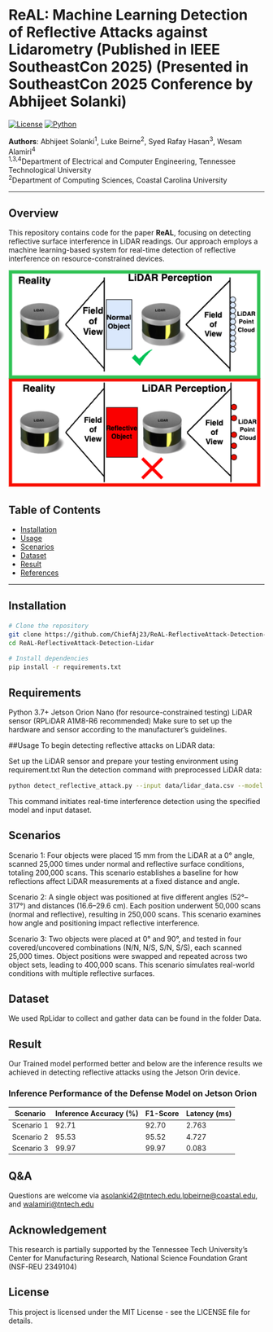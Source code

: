 
# ReAL: Machine Learning Detection of Reflective Attacks against Lidarometry (Published in IEEE SoutheastCon 2025) (Presented in SoutheastCon 2025 Conference by Abhijeet Solanki)

[![License](https://img.shields.io/badge/license-MIT-blue.svg)](LICENSE)
[![Python](https://img.shields.io/badge/python-3.7+-green.svg)](https://www.python.org/)

**Authors**: Abhijeet Solanki<sup>1</sup>, Luke Beirne<sup>2</sup>, Syed Rafay Hasan<sup>3</sup>, Wesam Alamiri<sup>4</sup>  
<sup>1,3,4</sup>Department of Electrical and Computer Engineering, Tennessee Technological University  
<sup>2</sup>Department of Computing Sciences, Coastal Carolina University

---

## Overview
This repository contains code for the paper **ReAL**, focusing on detecting reflective surface interference in LiDAR readings. Our approach employs a machine learning-based system for real-time detection of reflective interference on resource-constrained devices.

<p align='center'>
  <img src='images/AttackOverview-v2.png' width='700'/>
</p>


## Table of Contents
- [Installation](#installation)
- [Usage](#usage)
- [Scenarios](#scenarios)
- [Dataset](#dataset)
- [Result](#result)
- [References](#references)

---

## Installation

```bash
# Clone the repository
git clone https://github.com/ChiefAj23/ReAL-ReflectiveAttack-Detection-Lidar.git
cd ReAL-ReflectiveAttack-Detection-Lidar
```
```bash
# Install dependencies
pip install -r requirements.txt
```
## Requirements
Python 3.7+
Jetson Orion Nano (for resource-constrained testing)
LiDAR sensor (RPLiDAR A1M8-R6 recommended)
Make sure to set up the hardware and sensor according to the manufacturer’s guidelines.

##Usage
To begin detecting reflective attacks on LiDAR data:

Set up the LiDAR sensor and prepare your testing environment using requirement.txt
Run the detection command with preprocessed LiDAR data:
```bash
python detect_reflective_attack.py --input data/lidar_data.csv --model checkpoints/svm_model.pkl
```
This command initiates real-time interference detection using the specified model and input dataset.

## Scenarios
Scenario 1: Four objects were placed 15 mm from the LiDAR at a 0° angle, scanned 25,000 times under normal and reflective surface conditions, totaling 200,000 scans. This scenario establishes a baseline for how reflections affect LiDAR measurements at a fixed distance and angle.

Scenario 2: A single object was positioned at five different angles (52°–317°) and distances (16.6–29.6 cm). Each position underwent 50,000 scans (normal and reflective), resulting in 250,000 scans. This scenario examines how angle and positioning impact reflective interference.

Scenario 3: Two objects were placed at 0° and 90°, and tested in four covered/uncovered combinations (N/N, N/S, S/N, S/S), each scanned 25,000 times. Object positions were swapped and repeated across two object sets, leading to 400,000 scans. This scenario simulates real-world conditions with multiple reflective surfaces.

## Dataset
We used RpLidar to collect and gather data can be found in the folder Data.

## Result
Our Trained model performed better and below are the inference results we achieved in detecting reflective attacks using the Jetson Orin device.
### Inference Performance of the Defense Model on Jetson Orion
| Scenario   | Inference Accuracy (%) | F1-Score | Latency (ms) |
|------------|------------------------|----------|--------------|
| Scenario 1 | 92.71                   | 92.70    | 2.763        |
| Scenario 2 | 95.53                   | 95.52    | 4.727        |
| Scenario 3 | 99.97                   | 99.97    | 0.083        |

## Q&A
Questions are welcome via asolanki42@tntech.edu,lpbeirne@coastal.edu, and walamiri@tntech.edu

## Acknowledgement
This research is partially supported by the Tennessee Tech
University’s Center for Manufacturing Research, National Science Foundation Grant (NSF-REU 2349104)


## License
This project is licensed under the MIT License - see the LICENSE file for details.


